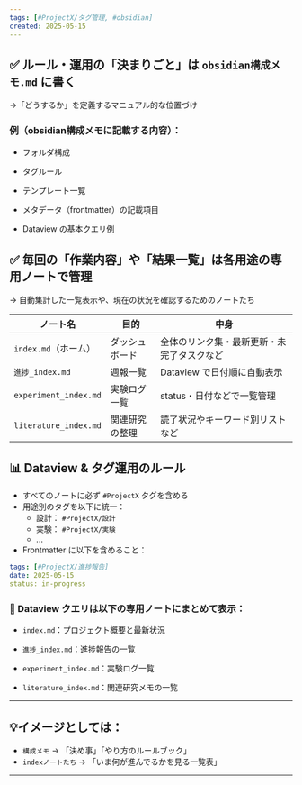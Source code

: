 ```yaml
---
tags: [#ProjectX/タグ管理, #obsidian]
created: 2025-05-15
---
```


## ✅ ルール・運用の「決まりごと」は `obsidian構成メモ.md` に書く

→「どうするか」を定義するマニュアル的な位置づけ

### 例（obsidian構成メモに記載する内容）：

- フォルダ構成
    
- タグルール
    
- テンプレート一覧
    
- メタデータ（frontmatter）の記載項目
    
- Dataview の基本クエリ例
    


## ✅ 毎回の「作業内容」や「結果一覧」は各用途の専用ノートで管理

→ 自動集計した一覧表示や、現在の状況を確認するためのノートたち

| ノート名                  | 目的      | 中身                    |
| --------------------- | ------- | --------------------- |
| `index.md`（ホーム）       | ダッシュボード | 全体のリンク集・最新更新・未完了タスクなど |
| `進捗_index.md`         | 週報一覧    | Dataview で日付順に自動表示    |
| `experiment_index.md` | 実験ログ一覧  | status・日付などで一覧管理      |
| `literature_index.md` | 関連研究の整理 | 読了状況やキーワード別リストなど      |
## 📊 Dataview & タグ運用のルール

- すべてのノートに必ず `#ProjectX` タグを含める
- 用途別のタグを以下に統一：
  - 設計： `#ProjectX/設計`
  - 実験： `#ProjectX/実験`
  - ...
- Frontmatter に以下を含めること：
```yaml
tags: [#ProjectX/進捗報告]
date: 2025-05-15
status: in-progress
```

### 🔄 Dataview クエリは以下の専用ノートにまとめて表示：

- `index.md`：プロジェクト概要と最新状況
    
- `進捗_index.md`：進捗報告の一覧
    
- `experiment_index.md`：実験ログ一覧
    
- `literature_index.md`：関連研究メモの一覧


---

## 💡イメージとしては：

- `構成メモ` → 「決め事」「やり方のルールブック」
- `indexノートたち` → 「いま何が進んでるかを見る一覧表」

---

